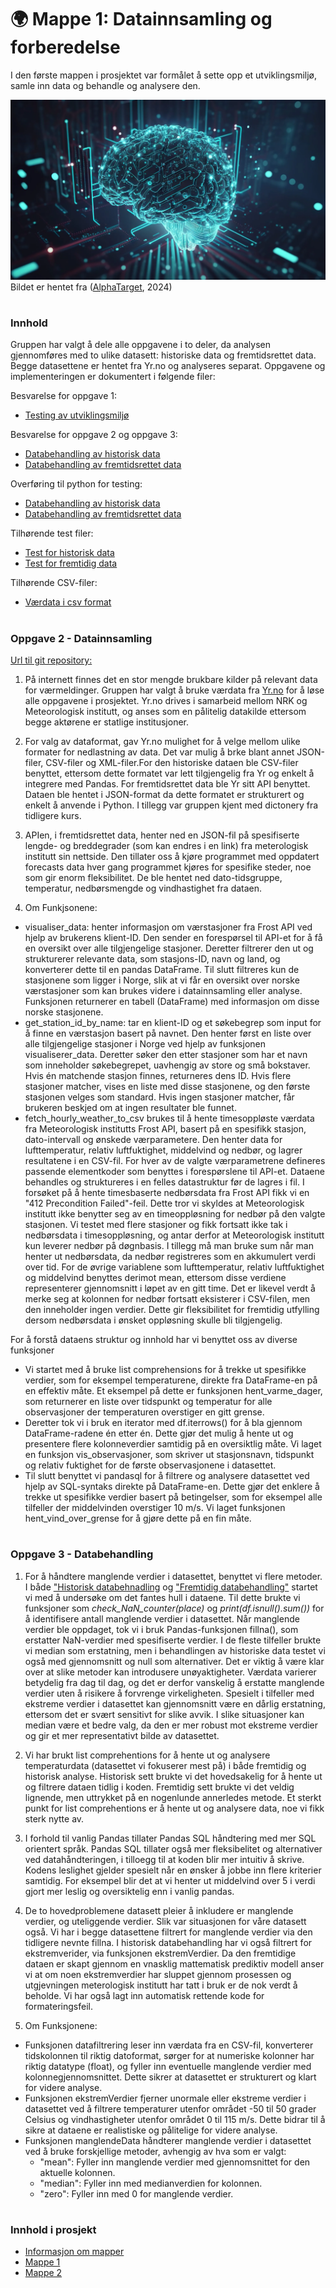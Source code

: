 
# 🌍 Mappe 1: Datainnsamling og forberedelse
I den første mappen i prosjektet var formålet å sette opp et utviklingsmiljø, samle inn data og behandle og analysere den. 

![Bilde](/resources/Bilde2.webp)
Bildet er hentet fra ([AlphaTarget](https://alphatarget.com/resources/a-primer-on-artificial-intelligence/), 2024)



#
### Innhold 
Gruppen har valgt å dele alle oppgavene i to deler, da analysen gjennomføres med to ulike datasett: historiske data og fremtidsrettet data. Begge datasettene er hentet fra Yr.no og analyseres separat. Oppgavene og implementeringen er dokumentert i følgende filer: 

Besvarelse for oppgave 1:
- [Testing av utviklingsmiljø](/src/mappe1/utviklingsmiljø.ipynb)

Besvarelse for oppgave 2 og oppgave 3:
- [Databehandling av historisk data](/src/mappe1/data_behandling_historisk.ipynb)
- [Databehandling av fremtidsrettet data](/src/mappe1/data_behandling_fremtid.ipynb)

Overføring til python for testing:
- [Databehandling av historisk data](/src/mappe1/API_historisk.py)
- [Databehandling av fremtidsrettet data](/src/mappe1/API_fremtid.py)

Tilhørende test filer:
- [Test for historisk data](/tests/test_APIhistorisk.py)
- [Test for fremtidig data](/tests/test_APIfremtid.py)

Tilhørende CSV-filer:
- [Værdata i csv format](/data/weather_data.csv)




#
### Oppgave 2 - Datainnsamling

[Url til git repository:](https://github.com/nhstorbe/Prosjekt-Anvendt-)

1) På internett finnes det en stor mengde brukbare kilder på relevant data for værmeldinger. Gruppen har valgt å bruke værdata fra [Yr.no](https://hjelp.yr.no/hc/no/articles/206550539-Om-Yr) for å løse alle oppgavene i prosjektet. Yr.no drives i samarbeid mellom NRK og Meteorologisk institutt, og anses som en pålitelig datakilde ettersom begge aktørene er statlige institusjoner. 

2) For valg av dataformat, gav Yr.no mulighet for å velge mellom ulike formater for nedlastning av data. Det var mulig å brke blant annet JSON-filer, CSV-filer og XML-filer.For den historiske dataen ble CSV-filer benyttet, ettersom dette formatet var lett tilgjengelig fra Yr og enkelt å integrere med Pandas.
For fremtidsrettet data ble Yr sitt API benyttet. Dataen ble hentet i JSON-format da dette formatet er strukturert og enkelt å anvende i Python. I tillegg var gruppen kjent med dictonery fra tidligere kurs. 

3) APIen, i fremtidsrettet data, henter ned en JSON-fil på spesifiserte lengde- og breddegrader (som kan endres i en link) fra meterologisk institutt sin nettside. Den tillater oss å kjøre programmet med oppdatert forecasts data hver gang programmet kjøres for spesifike steder, noe som gir enorm fleksibilitet. De ble hentet ned dato-tidsgruppe, temperatur, nedbørsmengde og vindhastighet fra dataen. 

4) Om Funkjsonene:
- visualiser_data: henter informasjon om værstasjoner fra Frost API ved hjelp av brukerens klient-ID. Den sender en forespørsel til API-et for å få en oversikt over alle tilgjengelige stasjoner. Deretter filtrerer den ut og strukturerer relevante data, som stasjons-ID, navn og land, og konverterer dette til en pandas DataFrame. Til slutt filtreres kun de stasjonene som ligger i Norge, slik at vi får en oversikt over norske værstasjoner som kan brukes videre i datainnsamling eller analyse. Funksjonen returnerer en tabell (DataFrame) med informasjon om disse norske stasjonene.
- get_station_id_by_name: tar en klient-ID og et søkebegrep som input for å finne en værstasjon basert på navnet. Den henter først en liste over alle tilgjengelige stasjoner i Norge ved hjelp av funksjonen visualiserer_data. Deretter søker den etter stasjoner som har et navn som inneholder søkebegrepet, uavhengig av store og små bokstaver. Hvis én matchende stasjon finnes, returneres dens ID. Hvis flere stasjoner matcher, vises en liste med disse stasjonene, og den første stasjonen velges som standard. Hvis ingen stasjoner matcher, får brukeren beskjed om at ingen resultater ble funnet.
- fetch_hourly_weather_to_csv brukes til å hente timesoppløste værdata fra Meteorologisk institutts Frost API, basert på en spesifikk stasjon, dato-intervall og ønskede værparametere. Den henter data for lufttemperatur, relativ luftfuktighet, middelvind og nedbør, og lagrer resultatene i en CSV-fil. For hver av de valgte værparametrene defineres passende elementkoder som benyttes i forespørslene til API-et. Dataene behandles og struktureres i en felles datastruktur før de lagres i fil.
I forsøket på å hente timesbaserte nedbørsdata fra Frost API fikk vi en "412 Precondition Failed"-feil. Dette tror vi skyldes at Meteorologisk institutt ikke benytter seg av en timeoppløsning for nedbør på den valgte stasjonen. Vi testet med flere stasjoner og fikk fortsatt ikke tak i nedbørsdata i timesoppløsning, og antar derfor at Meteorologisk institutt kun leverer nedbør på døgnbasis. I tillegg må man bruke sum når man henter ut nedbørsdata, da nedbør registreres som en akkumulert verdi over tid. For de øvrige variablene som lufttemperatur, relativ luftfuktighet og middelvind benyttes derimot mean, ettersom disse verdiene representerer gjennomsnitt i løpet av en gitt time. Det er likevel verdt å merke seg at kolonnen for nedbør fortsatt eksisterer i CSV-filen, men den inneholder ingen verdier. Dette gir fleksibilitet for fremtidig utfylling dersom nedbørsdata i ønsket oppløsning skulle bli tilgjengelig.

For å forstå dataens struktur og innhold har vi benyttet oss av diverse funksjoner 
- Vi startet med å bruke list comprehensions for å trekke ut spesifikke verdier, som for eksempel temperaturene, direkte fra DataFrame-en på en effektiv måte. Et eksempel på dette er funksjonen hent_varme_dager, som returnerer en liste over tidspunkt og temperatur for alle observasjoner der temperaturen overstiger en gitt grense.
- Deretter tok vi i bruk en iterator med df.iterrows() for å bla gjennom DataFrame-radene én etter én. Dette gjør det mulig å hente ut og presentere flere kolonneverdier samtidig på en oversiktlig måte. Vi laget en funksjon vis_observasjoner, som skriver ut stasjonsnavn, tidspunkt og relativ fuktighet for de første observasjonene i datasettet.
- Til slutt benyttet vi pandasql for å filtrere og analysere datasettet ved hjelp av SQL-syntaks direkte på DataFrame-en. Dette gjør det enklere å trekke ut spesifikke verdier basert på betingelser, som for eksempel alle tilfeller der middelvinden overstiger 10 m/s. Vi laget funksjonen hent_vind_over_grense for å gjøre dette på en fin måte.
 
#
### Oppgave 3 - Databehandling
1) For å håndtere manglende verdier i datasettet, benyttet vi flere metoder. I både ["Historisk databehnadling](/src/Mappe%201/data_behandling_historisk.ipynb) og ["Fremtidig databehandling"](/src/Mappe%201/data_behandling_fremtid.ipynb) startet vi med å undersøke om det fantes hull i dataene. Til dette brukte vi funksjoner som _check_NaN_counter(place)_ og _print(df.isnull().sum())_ for å identifisere antall manglende verdier i datasettet. Når manglende verdier ble oppdaget, tok vi i bruk Pandas-funksjonen fillna(), som erstatter NaN-verdier med spesifiserte verdier. I de fleste tilfeller brukte vi median som erstatning, men i behandlingen av historiske data testet vi også med gjennomsnitt og null som alternativer. Det er viktig å være klar over at slike metoder kan introdusere unøyaktigheter. Værdata varierer betydelig fra dag til dag, og det er derfor vanskelig å erstatte manglende verdier uten å risikere å forvrenge virkeligheten. Spesielt i tilfeller med ekstreme verdier i datasettet kan gjennomsnitt være en dårlig erstatning, ettersom det er svært sensitivt for slike avvik. I slike situasjoner kan median være et bedre valg, da den er mer robust mot ekstreme verdier og gir et mer representativt bilde av datasettet.


2) Vi har brukt list comprehentions for å hente ut og analysere temperaturdata (datasettet vi fokuserer mest på) i både fremtidig og historisk analyse. Historisk sett brukte vi det hovedsakelig for å hente ut og filtrere dataen tidlig i koden. Fremtidig sett brukte vi det veldig lignende, men uttrykket på en nogenlunde annerledes metode. Et sterkt punkt for list comprehentions er å hente ut og analysere data, noe vi fikk sterk nytte av. 

3) I forhold til vanlig Pandas tillater Pandas SQL håndtering med mer SQL orientert språk. Pandas SQL tillater også mer fleksibelitet og alternativer ved datahåndteringen, i tilloegg til at koden blir mer intuitiv å skrive. Kodens leslighet gjelder spesielt når en ønsker å jobbe inn flere kriterier samtidig. For eksempel blir det at vi henter ut middelvind over 5 i verdi gjort mer leslig og oversiktelig enn i vanlig pandas. 

4) De to hovedproblemene datasett pleier å inkludere er manglende verdier, og uteliggende verdier. Slik var situasjonen for våre datasett også. Vi har i begge datasettene filtrert for manglende verdier via den tidligere nevnte fillna. I historisk databehandling har vi også filtrert for ekstremverider, via funksjonen ekstremVerdier. Da den fremtidige dataen er skapt gjennom en vnasklig mattematisk prediktiv modell anser vi at om noen ekstremverdier har sluppet gjennom prosessen og utgjevningen meterologisk institutt har tatt i bruk er de nok verdt å beholde. Vi har også lagt inn automatisk rettende kode for formateringsfeil.

5) Om Funksjonene:
- Funksjonen datafiltrering leser inn værdata fra en CSV-fil, konverterer tidskolonnen til riktig datoformat, sørger for at numeriske kolonner har riktig datatype (float), og fyller inn eventuelle manglende verdier med kolonnegjennomsnittet. Dette sikrer at datasettet er strukturert og klart for videre analyse.
- Funksjonen ekstremVerdier fjerner unormale eller ekstreme verdier i datasettet ved å filtrere temperaturer utenfor området -50 til 50 grader Celsius og vindhastigheter utenfor området 0 til 115 m/s. Dette bidrar til å sikre at dataene er realistiske og pålitelige for videre analyse.
- Funksjonen manglendeData håndterer manglende verdier i datasettet ved å bruke forskjellige metoder, avhengig av hva som er valgt:
    - "mean": Fyller inn manglende verdier med gjennomsnittet for den aktuelle kolonnen.
    - "median": Fyller inn med medianverdien for kolonnen.
    - "zero": Fyller inn med 0 for manglende verdier.





#
### Innhold i prosjekt
- [Informasjon om mapper](/README.md)
- [Mappe 1](/src/Mappe%201/README.md)
- [Mappe 2](/src/Mappe%202/README.md)




 
